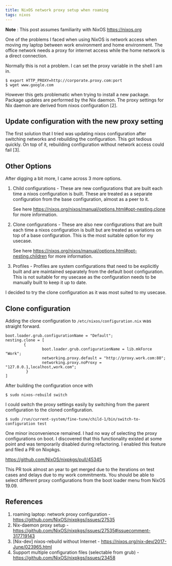 ```yaml
---
title: NixOS network proxy setup when roaming
tags: nixos
---
```


**Note** : This post assumes familiarity with NixOS <https://nixos.org>

One of the problems I faced when using NixOS is network access when moving my
laptop between work environment and home environment. The office network
needs a proxy for internet access while the home network is a direct
connection.

Normally this is not a problem. I can set the proxy variable in the
shell I am in.

~~~{.bash}
$ export HTTP_PROXY=http://corporate.proxy.com:port
$ wget www.google.com
~~~

However this gets problematic when trying to install a new package. Package
updates are performed by the Nix daemon. The proxy settings for Nix daemon
are derived from nixos configuration [2].

## Update configuration with the new proxy setting

The first solution that I tried was updating nixos configuration after switching
networks and rebuilding the configuration. This got tedious quickly. On top of
it, rebuilding configuration without network access could fail [3].

## Other Options

After digging a bit more, I came across 3 more options.

1. Child configurations - These are new configurations that are built each time
   a nixos configuration is built. These are treated as a separate configuration
   from the base configuration, almost as a peer to it.

   See here <https://nixos.org/nixos/manual/options.html#opt-nesting.clone> for
   more information.

2. Clone configurations - These are also new configurations that are built each
   time a nixos configuration is built but are treated as variations on top of
   a base configuration. This is the most suitable option for my usecase.

   See here <https://nixos.org/nixos/manual/options.html#opt-nesting.children> for
   more information.

3. Profiles - Profiles are system configurations that need to be explicitly
   built and are maintained separately from the default boot configuration. This
   is not suitable for my usecase as the configuration needs to be manually
   built to keep it up to date.

I decided to try the clone configuration as it was most suited to my usecase.

## Clone configuration

Adding the clone configuration to `/etc/nixos/configuration.nix` was straight forward.

~~~
boot.loader.grub.configurationName = "Default";
nesting.clone = [
        {
                boot.loader.grub.configurationName = lib.mkForce "Work";
                networking.proxy.default = "http://proxy.work.com:80";
                networking.proxy.noProxy = "127.0.0.1,localhost,work.com";
         }
]
~~~

After building the configuration once with

~~~
$ sudo nixos-rebuild switch
~~~

I could switch the proxy settings easily by switching from the parent
configuration to the cloned configuration.

~~~
$ sudo /run/current-system/fine-tune/child-1/bin/switch-to-configuration test
~~~

One minor inconvenience remained. I had no way of selecting the proxy
configurations on boot. I discovered that this functionality existed at some
point and was temporarily disabled during refactoring. I enabled this
feature and filed a PR on Nixpkgs.

<https://github.com/NixOS/nixpkgs/pull/45345>

This PR took almost an year to get merged due to the iterations on test cases
and delays due to my work commitments. You should be able to select different
proxy configurations from the boot loader menu from NixOS 19.09.

## References

1. roaming laptop: network proxy configuration - <https://github.com/NixOS/nixpkgs/issues/27535>
2. Nix-daemon proxy setup - <https://github.com/NixOS/nixpkgs/issues/27535#issuecomment-317719143>
3. [Nix-dev] nixos-rebuild without Internet - <https://nixos.org/nix-dev/2017-June/023965.html>
4. Support multiple configuration files (selectable from grub) - <https://github.com/NixOS/nixpkgs/issues/23458>
